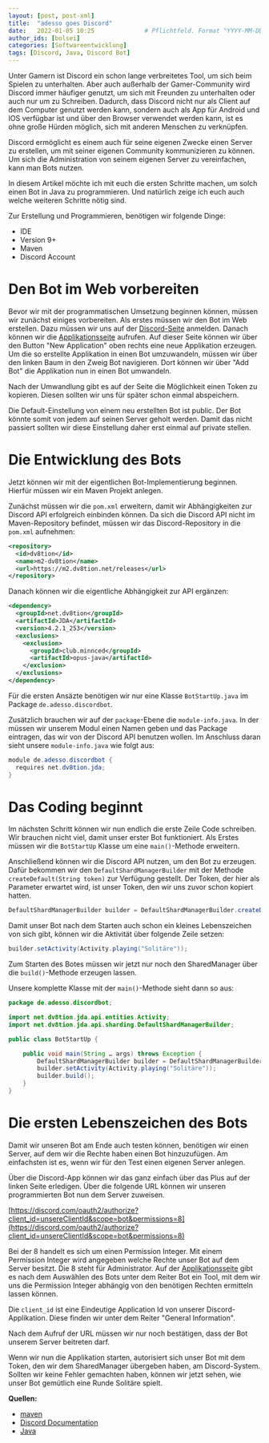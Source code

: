 ```yaml
---
layout: [post, post-xml]
title:  "adesso goes Discord"
date:   2022-01-05 10:25              # Pflichtfeld. Format "YYYY-MM-DD HH:MM". Muss für Veröffentlichung in der Vergangenheit liegen. (Für Preview egal)
author_ids: [bolsei]
categories: [Softwareentwicklung]
tags: [Discord, Java, Discord Bot]
---
```


Unter Gamern ist Discord ein schon lange verbreitetes Tool, um sich beim Spielen zu unterhalten.
Aber auch außerhalb der Gamer-Community wird Discord immer häufiger genutzt, um sich mit Freunden zu unterhalten oder auch nur um zu Schreiben.
Dadurch, dass Discord nicht nur als Client auf dem Computer genutzt werden kann,
sondern auch als App für Android und IOS verfügbar ist und über den Browser verwendet werden kann,
ist es ohne große Hürden möglich, sich mit anderen Menschen zu verknüpfen.

Discord ermöglicht es einem auch für seine eigenen Zwecke einen Server zu erstellen, um mit seiner eigenen Community kommunizieren zu können.
Um sich die Administration von seinem eigenen Server zu vereinfachen, kann man Bots nutzen.


In diesem Artikel möchte ich mit euch die ersten Schritte machen, um solch einen Bot in Java zu programmieren.
Und natürlich zeige ich euch auch welche weiteren Schritte nötig sind. 

Zur Erstellung und Programmieren, benötigen wir folgende Dinge:

* IDE
* Version 9+
* Maven
* Discord Account

# Den Bot im Web vorbereiten


Bevor wir mit der programmatischen Umsetzung beginnen können, müssen wir zunächst einiges vorbereiten.
Als erstes müssen wir den Bot im Web erstellen.
Dazu müssen wir uns auf der [Discord-Seite](https://discord.com/) anmelden.
Danach können wir die [Applikationsseite](https://discord.com/developers/applications) aufrufen.
Auf dieser Seite können wir über den Button "New Application" oben rechts eine neue Applikation erzeugen.
Um die so erstellte Applikation in einen Bot umzuwandeln, müssen wir über den linken Baum in den Zweig Bot navigieren.
Dort können wir über "Add Bot" die Applikation nun in einen Bot umwandeln.

Nach der Umwandlung gibt es auf der Seite die Möglichkeit einen Token zu kopieren.
Diesen sollten wir uns für später schon einmal abspeichern.


Die Default-Einstellung von einem neu erstellten Bot ist public.
Der Bot könnte somit von jedem auf seinen Server geholt werden.
Damit das nicht passiert sollten wir diese Einstellung daher erst einmal auf private stellen.

# Die Entwicklung des Bots

Jetzt können wir mit der eigentlichen Bot-Implementierung beginnen.
Hierfür müssen wir ein Maven Projekt anlegen.

Zunächst müssen wir die `pom.xml` erweitern, damit wir Abhängigkeiten zur Discord API erfolgreich einbinden können.
Da sich die Discord API nicht im Maven-Repository befindet, müssen wir das Discord-Repository in die `pom.xml` aufnehmen:

```xml
<repository>
  <id>dv8tion</id>
  <name>m2-dv8tion</name>
  <url>https://m2.dv8tion.net/releases</url>
</repository>
```

Danach können wir die eigentliche Abhängigkeit zur API ergänzen:

```xml
<dependency>
  <groupId>net.dv8tion</groupId>
  <artifactId>JDA</artifactId>
  <version>4.2.1_253</version>
  <exclusions>
    <exclusion>
      <groupId>club.minnced</groupId>
      <artifactId>opus-java</artifactId>
    </exclusion>
  </exclusions>
</dependency>
```

Für die ersten Ansäzte benötigen wir nur eine Klasse `BotStartUp.java` im Package `de.adesso.discordbot`.

Zusätzlich brauchen wir auf der `package`-Ebene die `module-info.java`.
In der müssen wir unserem Modul einen Namen geben und das Package eintragen, das wir von der Discord API benutzen wollen.
Im Anschluss daran sieht unsere `module-info.java` wie folgt aus:

```java
module de.adesso.discordbot { 
  requires net.dv8tion.jda;
}
```

# Das Coding beginnt

Im nächsten Schritt können wir nun endlich die erste Zeile Code schreiben.
Wir brauchen nicht viel, damit unser erster Bot funktioniert.
Als Erstes müssen wir die `BotStartUp` Klasse um eine `main()`-Methode erweitern.

Anschließend können wir die Discord API nutzen, um den Bot zu erzeugen.
Dafür bekommen wir den `DefaultShardManagerBuilder` mit der Methode `createDefault(String token)` zur Verfügung gestellt.
Der Token, der hier als Parameter erwartet wird, ist unser Token, den wir uns zuvor schon kopiert hatten.

```java
DefaultShardManagerBuilder builder = DefaultShardManagerBuilder.createDefault("Unser Token");
```

Damit unser Bot nach dem Starten auch schon ein kleines Lebenszeichen von sich gibt, können wir die Aktivität über folgende Zeile setzen:

```java
builder.setActivity(Activity.playing("Solitäre"));
```

Zum Starten des Botes müssen wir jetzt nur noch den SharedManager über die `build()`-Methode erzeugen lassen.

Unsere komplette Klasse mit der `main()`-Methode sieht dann so aus:

```java
package de.adesso.discordbot;

import net.dv8tion.jda.api.entities.Activity;
import net.dv8tion.jda.api.sharding.DefaultShardManagerBuilder;

public class BotStartUp {

    public void main(String … args) throws Exception {
        DefaultShardManagerBuilder builder = DefaultShardManagerBuilder.createDefault("Token");
        builder.setActivity(Activity.playing("Solitäre"));
        builder.build();
    }
}
```

# Die ersten Lebenszeichen des Bots

Damit wir unseren Bot am Ende auch testen können, benötigen wir einen Server, auf dem wir die Rechte haben einen Bot hinzuzufügen.
Am einfachsten ist es, wenn wir für den Test einen eigenen Server anlegen.

Über die Discord-App können wir das ganz einfach über das Plus auf der linken Seite erledigen.
Über die folgende URL können wir unseren programmierten Bot nun dem Server zuweisen.

[https://discord.com/oauth2/authorize?client_id=unsereClientId&scope=bot&permissions=8](https://discord.com/oauth2/authorize?client_id=unsereClientId&scope=bot&permissions=8)

Bei der 8 handelt es sich um einen Permission Integer.
Mit einem Permission Integer wird angegeben welche Rechte unser Bot auf dem Server besitzt.
Die 8 steht für Administrator.
Auf der [Applikationsseite](https://discord.com/developers/applications) gibt es nach dem Auswählen des Bots unter dem Reiter Bot ein Tool, mit dem wir uns die Permission Integer abhängig von den benötigen Rechten ermitteln lassen können.

Die `client_id` ist eine Eindeutige Application Id von unserer Discord-Applikation.
Diese finden wir unter dem Reiter "General Information".

Nach dem Aufruf der URL müssen wir nur noch bestätigen, dass der Bot unserem Server beitreten darf.

Wenn wir nun die Applikation starten, autorisiert sich unser Bot mit dem Token, den wir dem SharedManager übergeben haben, am Discord-System.
Sollten wir keine Fehler gemachten haben, können wir jetzt sehen, wie unser Bot gemütlich eine Runde Solitäre spielt.

**Quellen:**
* [maven](https://maven.apache.org/index.html)
* [Discord Documentation](https://discord.com/developers/docs/intro)
* [Java](https://www.java.com/de/)
